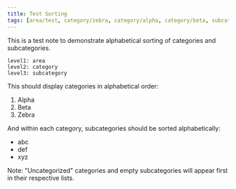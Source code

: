 ```yaml
---
title: Test Sorting
tags: [area/test, category/zebra, category/alpha, category/beta, subcategory/xyz, subcategory/abc, subcategory/def]
---
```


This is a test note to demonstrate alphabetical sorting of categories and subcategories.

```tagtable
level1: area
level2: category
level3: subcategory
```

This should display categories in alphabetical order:
1. Alpha
2. Beta  
3. Zebra

And within each category, subcategories should be sorted alphabetically:
- abc
- def
- xyz

Note: "Uncategorized" categories and empty subcategories will appear first in their respective lists. 